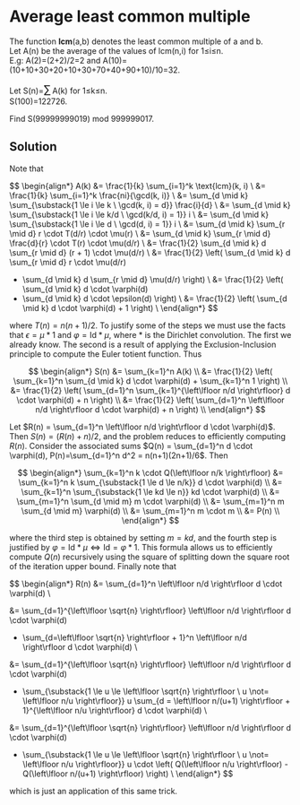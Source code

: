 # Average least common multiple

The function <b>lcm</b>(a,b) denotes the least common multiple of a and b.<br />
Let A(n) be the average of the values of lcm(n,i) for 1≤i≤n.<br />
E.g: A(2)=(2+2)/2=2 and A(10)=(10+10+30+20+10+30+70+40+90+10)/10=32. 

Let S(n)=<span style="font-size:larger;"><span style="font-size:larger;">∑</span></span> A(k) for 1≤k≤n.<br />
S(100)=122726.

Find S(99999999019) mod 999999017.

## Solution

Note that

$$
\begin{align*}
A(k)
&= \frac{1}{k} \sum_{i=1}^k \text{lcm}(k, i) \\
&= \frac{1}{k} \sum_{i=1}^k \frac{ni}{\gcd(k, i)} \\
&= \sum_{d \mid k} \sum_{\substack{1 \le i \le k \\ \gcd(k, i) = d}} \frac{i}{d} \\
&= \sum_{d \mid k} \sum_{\substack{1 \le i \le k/d \\ \gcd(k/d, i) = 1}} i \\
&= \sum_{d \mid k} \sum_{\substack{1 \le i \le d \\ \gcd(d, i) = 1}} i \\
&= \sum_{d \mid k} \sum_{r \mid d} r \cdot T(d/r) \cdot \mu(r) \\
&= \sum_{d \mid k} \sum_{r \mid d} \frac{d}{r} \cdot T(r) \cdot \mu(d/r) \\
&= \frac{1}{2} \sum_{d \mid k} d \sum_{r \mid d} (r + 1) \cdot \mu(d/r) \\
&= \frac{1}{2} \left( \sum_{d \mid k} d \sum_{r \mid d} r \cdot \mu(d/r)
+ \sum_{d \mid k} d \sum_{r \mid d} \mu(d/r) \right) \\
&= \frac{1}{2} \left( \sum_{d \mid k} d \cdot \varphi(d)
+ \sum_{d \mid k} d \cdot \epsilon(d) \right) \\
&= \frac{1}{2} \left( \sum_{d \mid k} d \cdot \varphi(d) + 1 \right) \\
\end{align*}
$$

where $T(n) = n(n+1)/2$. To justify some of the steps we must use the facts that $\epsilon = \mu * 1$ and $\varphi = \text{Id} * \mu$, where $*$ is the Dirichlet convolution. The first we already know. The second is a result of applying the Exclusion-Inclusion principle to compute the Euler totient function. Thus

$$
\begin{align*}
S(n)
&= \sum_{k=1}^n A(k) \\
&= \frac{1}{2} \left( \sum_{k=1}^n \sum_{d \mid k} d \cdot \varphi(d) + \sum_{k=1}^n 1 \right) \\
&= \frac{1}{2} \left( \sum_{d=1}^n \sum_{k=1}^{\left\lfloor n/d \right\rfloor} d \cdot \varphi(d) + n \right) \\
&= \frac{1}{2} \left( \sum_{d=1}^n \left\lfloor n/d \right\rfloor d \cdot \varphi(d) + n \right) \\
\end{align*}
$$

Let $R(n) = \sum_{d=1}^n \left\lfloor n/d \right\rfloor d \cdot \varphi(d)$. Then $S(n) = (R(n) + n)/2$, and the problem reduces to efficiently computing $R(n)$. Consider the associated sums $Q(n) = \sum_{d=1}^n d \cdot \varphi(d), P(n)=\sum_{d=1}^n d^2 = n(n+1)(2n+1)/6$. Then

$$
\begin{align*}
\sum_{k=1}^n k \cdot Q(\left\lfloor n/k \right\rfloor)
&= \sum_{k=1}^n k \sum_{\substack{1 \le d \le n/k}} d \cdot \varphi(d) \\
&= \sum_{k=1}^n \sum_{\substack{1 \le kd \le n}} kd \cdot \varphi(d) \\
&= \sum_{m=1}^n \sum_{d \mid m} m \cdot \varphi(d) \\
&= \sum_{m=1}^n m \sum_{d \mid m} \varphi(d) \\
&= \sum_{m=1}^n m \cdot m \\
&= P(n) \\
\end{align*}
$$

where the third step is obtained by setting $m = kd$, and the fourth step is justified by $\varphi = \text{Id} * \mu \iff \text{Id} = \varphi * 1$. This formula allows us to efficiently compute $Q(n)$ recursively using the square of splitting down the square root of the iteration upper bound. Finally note that

$$
\begin{align*}
R(n)
&= \sum_{d=1}^n \left\lfloor n/d \right\rfloor d \cdot \varphi(d) \\

&= \sum_{d=1}^{\left\lfloor \sqrt{n} \right\rfloor} \left\lfloor n/d \right\rfloor d \cdot \varphi(d)
+ \sum_{d=\left\lfloor \sqrt{n} \right\rfloor + 1}^n \left\lfloor n/d \right\rfloor d \cdot \varphi(d) \\

&= \sum_{d=1}^{\left\lfloor \sqrt{n} \right\rfloor} \left\lfloor n/d \right\rfloor d \cdot \varphi(d)
+ \sum_{\substack{1 \le u \le \left\lfloor \sqrt{n} \right\rfloor \\ u \not= \left\lfloor n/u \right\rfloor}} u \sum_{d = \left\lfloor n/(u+1) \right\rfloor + 1}^{\left\lfloor n/u \right\rfloor} d \cdot \varphi(d) \\

&= \sum_{d=1}^{\left\lfloor \sqrt{n} \right\rfloor} \left\lfloor n/d \right\rfloor d \cdot \varphi(d)
+ \sum_{\substack{1 \le u \le \left\lfloor \sqrt{n} \right\rfloor \\ u \not= \left\lfloor n/u \right\rfloor}} u \cdot \left( Q(\left\lfloor n/u \right\rfloor) - Q(\left\lfloor n/(u+1) \right\rfloor) \right) \\
\end{align*}
$$

which is just an application of this same trick.